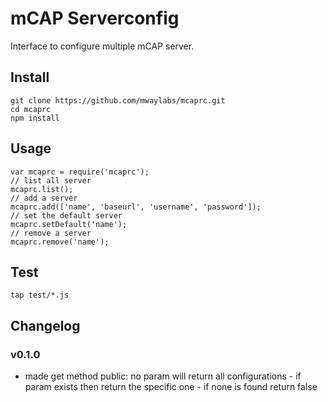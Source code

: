 # mCAP Serverconfig

Interface to configure multiple mCAP server.

## Install

```
git clone https://github.com/mwaylabs/mcaprc.git
cd mcaprc
npm install
```

## Usage

```
var mcaprc = require('mcaprc');
// list all server
mcaprc.list();
// add a server
mcaprc.add(['name', 'baseurl', 'username', 'password']);
// set the default server
mcaprc.setDefault('name');
// remove a server
mcaprc.remove('name');
```

## Test

```
tap test/*.js
```

## Changelog

### v0.1.0
- made get method public: no param will return all configurations - if param exists then return the specific one - if none is found return false